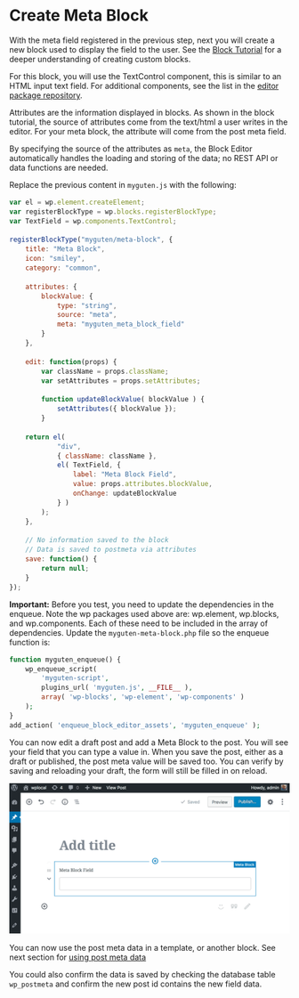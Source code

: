 # Create Meta Block

With the meta field registered in the previous step, next you will create a new block used to display the field to the user. See the [Block Tutorial](/docs/designers-developers/developers/tutorials/block-tutorial/readme.md) for a deeper understanding of creating custom blocks.

For this block, you will use the TextControl component, this is similar to an HTML input text field. For additional components, see the list in the [editor package repository](https://github.com/WordPress/gutenberg/tree/master/packages/editor/src/components).

Attributes are the information displayed in blocks. As shown in the block tutorial, the source of attributes come from the text/html a user writes in the editor. For your meta block, the attribute will come from the post meta field.

By specifying the source of the attributes as `meta`, the Block Editor automatically handles the loading and storing of the data; no REST API or data functions are needed.

Replace the previous content in `myguten.js` with the following:

```js
var el = wp.element.createElement;
var registerBlockType = wp.blocks.registerBlockType;
var TextField = wp.components.TextControl;

registerBlockType("myguten/meta-block", {
	title: "Meta Block",
	icon: "smiley",
	category: "common",

	attributes: {
		blockValue: {
			type: "string",
			source: "meta",
			meta: "myguten_meta_block_field"
		}
	},

	edit: function(props) {
		var className = props.className;
		var setAttributes = props.setAttributes;

		function updateBlockValue( blockValue ) {
			setAttributes({ blockValue });
		}

	return el(
			"div",
			{ className: className },
			el( TextField, {
				label: "Meta Block Field",
				value: props.attributes.blockValue,
				onChange: updateBlockValue
			} )
		);
	},

	// No information saved to the block
	// Data is saved to postmeta via attributes
	save: function() {
		return null;
	}
});
```

**Important:** Before you test, you need to update the dependencies in the enqueue. Note the wp packages used above are: wp.element, wp.blocks, and wp.components. Each of these need to be included in the array of dependencies. Update the `myguten-meta-block.php` file so the enqueue function is:

```php
function myguten_enqueue() {
	wp_enqueue_script(
		'myguten-script',
		plugins_url( 'myguten.js', __FILE__ ),
		array( 'wp-blocks', 'wp-element', 'wp-components' )
	);
}
add_action( 'enqueue_block_editor_assets', 'myguten_enqueue' );
```

You can now edit a draft post and add a Meta Block to the post. You will see your field that you can type a value in. When you save the post, either as a draft or published, the post meta value will be saved too. You can verify by saving and reloading your draft, the form will still be filled in on reload.

![Meta Block](/docs/designers-developers/developers/tutorials/metabox/meta-block.png)

You can now use the post meta data in a template, or another block. See next section for [using post meta data](/docs/designers-developers/developers/tutorials/metabox/meta-block-4-use-data.md)

You could also confirm the data is saved by checking the database table `wp_postmeta` and confirm the new post id contains the new field data.

